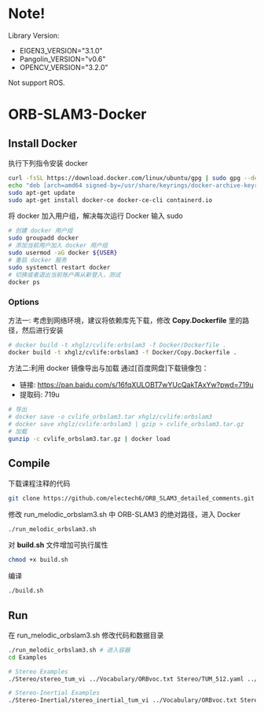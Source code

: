 # Note!
Library Version:
- EIGEN3_VERSION="3.1.0"
- Pangolin_VERSION="v0.6"
- OPENCV_VERSION="3.2.0"
        
Not support ROS.

# ORB-SLAM3-Docker
## Install Docker
执行下列指令安装 docker
```bash
curl -fsSL https://download.docker.com/linux/ubuntu/gpg | sudo gpg --dearmor -o /usr/share/keyrings/docker-archive-keyring.gpg
echo "deb [arch=amd64 signed-by=/usr/share/keyrings/docker-archive-keyring.gpg] https://download.docker.com/linux/ubuntu $(lsb_release -cs) stable" | sudo tee /etc/apt/sources.list.d/docker.list > /dev/null
sudo apt-get update
sudo apt-get install docker-ce docker-ce-cli containerd.io
```
将 docker 加入用户组，解决每次运行 Docker 输入 sudo
```bash
# 创建 docker 用户组
sudo groupadd docker
# 添加当前用户加入 docker 用户组
sudo usermod -aG docker ${USER}
# 重启 docker 服务
sudo systemctl restart docker
# 切换或者退出当前账户再从新登入，测试
docker ps
```
### Options
方法一: 考虑到网络环境，建议将依赖库先下载，修改 **Copy.Dockerfile** 里的路径，然后进行安装
```bash
# docker build -t xhglz/cvlife:orbslam3 -f Docker/Dockerfile .
docker build -t xhglz/cvlife:orbslam3 -f Docker/Copy.Dockerfile .
```
方法二:利用 docker 镜像导出与加载
通过[百度网盘]下载镜像包：
- 链接: https://pan.baidu.com/s/16fqXULOBT7wYUcQakTAxYw?pwd=719u 
- 提取码: 719u
```bash
# 导出
# docker save -o cvlife_orbslam3.tar xhglz/cvlife:orbslam3
# docker save xhglz/cvlife:orbslam3 | gzip > cvlife_orbslam3.tar.gz
# 加载
gunzip -c cvlife_orbslam3.tar.gz | docker load
```
## Compile
下载课程注释的代码
```bash
git clone https://github.com/electech6/ORB_SLAM3_detailed_comments.git
```
修改 run_melodic_orbslam3.sh 中 ORB-SLAM3 的绝对路径，进入 Docker
```bash
./run_melodic_orbslam3.sh
```
对 **build.sh** 文件增加可执行属性
```bash
chmod +x build.sh 
```
编译
```bash
./build.sh
```
## Run
在 run_melodic_orbslam3.sh 修改代码和数据目录
```bash
./run_melodic_orbslam3.sh # 进入容器
cd Examples 

# Stereo Examples
./Stereo/stereo_tum_vi ../Vocabulary/ORBvoc.txt Stereo/TUM_512.yaml ../dataset-room3_512_16/mav0/cam0/data ../dataset-room3_512_16/mav0/cam1/data Stereo/TUM_TimeStamps/dataset-room3_512.txt dataset-room3_512_stereo

# Stereo-Inertial Examples
./Stereo-Inertial/stereo_inertial_tum_vi ../Vocabulary/ORBvoc.txt Stereo-Inertial/TUM_512.yaml ../dataset-room3_512_16/mav0/cam0/data ../dataset-room3_512_16/mav0/cam1/data Stereo-Inertial/TUM_TimeStamps/dataset-room3_512.txt Stereo-Inertial/TUM_IMU/dataset-room3_512.txt dataset-room3_512_stereoi
```